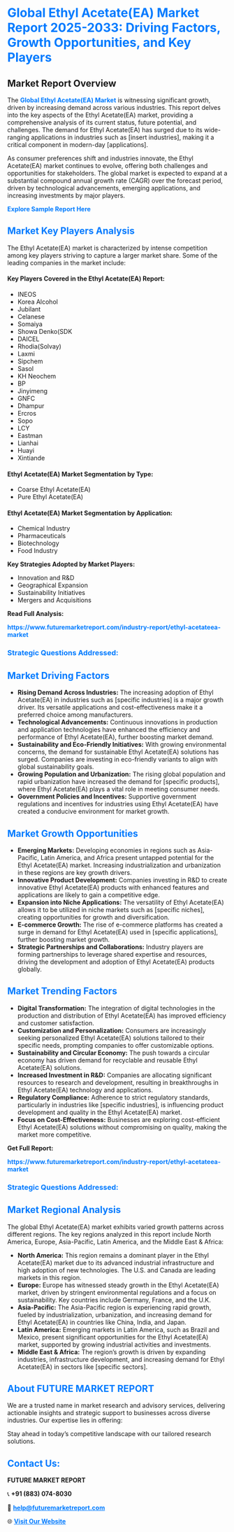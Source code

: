 <h1 style="color: #007BFF;">Global Ethyl Acetate(EA) Market Report 2025-2033: Driving Factors, Growth Opportunities, and Key Players</h1>

<section id="overview">
<h2>Market Report Overview</h2>
<p>The <a href="https://www.futuremarketreport.com/industry-report/ethyl-acetateea-market" style="color: #007BFF; text-decoration: none;"><strong>Global Ethyl Acetate(EA) Market</strong></a> is witnessing significant growth, driven by increasing demand across various industries. This report delves into the key aspects of the Ethyl Acetate(EA) market, providing a comprehensive analysis of its current status, future potential, and challenges. The demand for Ethyl Acetate(EA) has surged due to its wide-ranging applications in industries such as [insert industries], making it a critical component in modern-day [applications].</p>
<p>As consumer preferences shift and industries innovate, the Ethyl Acetate(EA) market continues to evolve, offering both challenges and opportunities for stakeholders. The global market is expected to expand at a substantial compound annual growth rate (CAGR) over the forecast period, driven by technological advancements, emerging applications, and increasing investments by major players.</p>
</section>

<section id="overview">
<p><a href="https://www.futuremarketreport.com/request-sample/reportId=115170" style="color: #007BFF; text-decoration: none;"><strong>Explore Sample Report Here</strong></a></p>
</section>

<section id="key-players">
<h2 style="color: #007BFF;">Market Key Players Analysis</h2>
<p>The Ethyl Acetate(EA) market is characterized by intense competition among key players striving to capture a larger market share. Some of the leading companies in the market include:</p>
<h4>Key Players Covered in the Ethyl Acetate(EA) Report:</h4>
<ul><li>INEOS</li><li>Korea Alcohol</li><li>Jubilant</li><li>Celanese</li><li>Somaiya</li><li>Showa Denko(SDK</li><li>DAICEL</li><li>Rhodia(Solvay)</li><li>Laxmi</li><li>Sipchem</li><li>Sasol</li><li>KH Neochem</li><li>BP</li><li>Jinyimeng</li><li>GNFC</li><li>Dhampur</li><li>Ercros</li><li>Sopo</li><li>LCY</li><li>Eastman</li><li>Lianhai</li><li>Huayi</li><li>Xintiande</li></ul>
<h4>Ethyl Acetate(EA) Market Segmentation by Type:</h4>
<ul><li>Coarse Ethyl Acetate(EA)</li><li>Pure Ethyl Acetate(EA)</li></ul>

<h4>Ethyl Acetate(EA) Market Segmentation by Application:</h4>
<ul><li>Chemical Industry</li><li>Pharmaceuticals</li><li>Biotechnology</li><li>Food Industry</li></ul>
<p><strong>Key Strategies Adopted by Market Players:</strong></p>
<ul>
<li>Innovation and R&D</li>
<li>Geographical Expansion</li>
<li>Sustainability Initiatives</li>
<li>Mergers and Acquisitions</li>
</ul>
</section>

<section>
<p><strong>Read Full Analysis: </strong></p><a href="https://www.futuremarketreport.com/industry-report/ethyl-acetateea-market" style="color: #007BFF; text-decoration: none;"><strong>https://www.futuremarketreport.com/industry-report/ethyl-acetateea-market</strong></a>
<h3 style="color: #007BFF;">Strategic Questions Addressed:</h3>
</section>

<section id="driving-factors">
<h2 style="color: #007BFF;">Market Driving Factors</h2>
<ul>
<li><strong>Rising Demand Across Industries:</strong> The increasing adoption of Ethyl Acetate(EA) in industries such as [specific industries] is a major growth driver. Its versatile applications and cost-effectiveness make it a preferred choice among manufacturers.</li>
<li><strong>Technological Advancements:</strong> Continuous innovations in production and application technologies have enhanced the efficiency and performance of Ethyl Acetate(EA), further boosting market demand.</li>
<li><strong>Sustainability and Eco-Friendly Initiatives:</strong> With growing environmental concerns, the demand for sustainable Ethyl Acetate(EA) solutions has surged. Companies are investing in eco-friendly variants to align with global sustainability goals.</li>
<li><strong>Growing Population and Urbanization:</strong> The rising global population and rapid urbanization have increased the demand for [specific products], where Ethyl Acetate(EA) plays a vital role in meeting consumer needs.</li>
<li><strong>Government Policies and Incentives:</strong> Supportive government regulations and incentives for industries using Ethyl Acetate(EA) have created a conducive environment for market growth.</li>
</ul>
</section>

<section id="growth-opportunities">
<h2 style="color: #007BFF;">Market Growth Opportunities</h2>
<ul>
<li><strong>Emerging Markets:</strong> Developing economies in regions such as Asia-Pacific, Latin America, and Africa present untapped potential for the Ethyl Acetate(EA) market. Increasing industrialization and urbanization in these regions are key growth drivers.</li>
<li><strong>Innovative Product Development:</strong> Companies investing in R&D to create innovative Ethyl Acetate(EA) products with enhanced features and applications are likely to gain a competitive edge.</li>
<li><strong>Expansion into Niche Applications:</strong> The versatility of Ethyl Acetate(EA) allows it to be utilized in niche markets such as [specific niches], creating opportunities for growth and diversification.</li>
<li><strong>E-commerce Growth:</strong> The rise of e-commerce platforms has created a surge in demand for Ethyl Acetate(EA) used in [specific applications], further boosting market growth.</li>
<li><strong>Strategic Partnerships and Collaborations:</strong> Industry players are forming partnerships to leverage shared expertise and resources, driving the development and adoption of Ethyl Acetate(EA) products globally.</li>
</ul>
</section>

<section id="trending-factors">
<h2 style="color: #007BFF;">Market Trending Factors</h2>
<ul>
<li><strong>Digital Transformation:</strong> The integration of digital technologies in the production and distribution of Ethyl Acetate(EA) has improved efficiency and customer satisfaction.</li>
<li><strong>Customization and Personalization:</strong> Consumers are increasingly seeking personalized Ethyl Acetate(EA) solutions tailored to their specific needs, prompting companies to offer customizable options.</li>
<li><strong>Sustainability and Circular Economy:</strong> The push towards a circular economy has driven demand for recyclable and reusable Ethyl Acetate(EA) solutions.</li>
<li><strong>Increased Investment in R&D:</strong> Companies are allocating significant resources to research and development, resulting in breakthroughs in Ethyl Acetate(EA) technology and applications.</li>
<li><strong>Regulatory Compliance:</strong> Adherence to strict regulatory standards, particularly in industries like [specific industries], is influencing product development and quality in the Ethyl Acetate(EA) market.</li>
<li><strong>Focus on Cost-Effectiveness:</strong> Businesses are exploring cost-efficient Ethyl Acetate(EA) solutions without compromising on quality, making the market more competitive.</li>
</ul>
</section>

<section>
<p><strong>Get Full Report: </strong></p><a href="https://www.futuremarketreport.com/industry-report/ethyl-acetateea-market" style="color: #007BFF; text-decoration: none;"><strong>https://www.futuremarketreport.com/industry-report/ethyl-acetateea-market</strong></a>
<h3 style="color: #007BFF;">Strategic Questions Addressed:</h3>
</section>


<section id="regional-analysis">
<h2 style="color: #007BFF;">Market Regional Analysis</h2>
<p>The global Ethyl Acetate(EA) market exhibits varied growth patterns across different regions. The key regions analyzed in this report include North America, Europe, Asia-Pacific, Latin America, and the Middle East & Africa:</p>
<ul>
<li><strong>North America:</strong> This region remains a dominant player in the Ethyl Acetate(EA) market due to its advanced industrial infrastructure and high adoption of new technologies. The U.S. and Canada are leading markets in this region.</li>
<li><strong>Europe:</strong> Europe has witnessed steady growth in the Ethyl Acetate(EA) market, driven by stringent environmental regulations and a focus on sustainability. Key countries include Germany, France, and the U.K.</li>
<li><strong>Asia-Pacific:</strong> The Asia-Pacific region is experiencing rapid growth, fueled by industrialization, urbanization, and increasing demand for Ethyl Acetate(EA) in countries like China, India, and Japan.</li>
<li><strong>Latin America:</strong> Emerging markets in Latin America, such as Brazil and Mexico, present significant opportunities for the Ethyl Acetate(EA) market, supported by growing industrial activities and investments.</li>
<li><strong>Middle East & Africa:</strong> The region’s growth is driven by expanding industries, infrastructure development, and increasing demand for Ethyl Acetate(EA) in sectors like [specific sectors].</li>
</ul>
</section>

<footer>
<h2 style="color: #007BFF;">About FUTURE MARKET REPORT</h2>
<p>We are a trusted name in market research and advisory services, delivering actionable insights and strategic support to businesses across diverse industries. Our expertise lies in offering:</p>

<p>Stay ahead in today’s competitive landscape with our tailored research solutions.</p>

<h2 style="color: #007BFF;">Contact Us:</h2>
<p><strong>FUTURE MARKET REPORT</strong></p>
<p>📞 <strong>+91 (883) 074-8030</strong></p>
<p>📧 <strong><a href="mailto:help@futuremarketreport.com" style="color: #007BFF;">help@futuremarketreport.com</a></strong></p>
<p>🌐 <strong><a href="https://www.futuremarketreport.com/" style="color: #007BFF;">Visit Our Website</a></strong></p>
</footer>